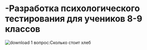 # -Разработка психологического тестирования для учеников 8-9 классов
![download](https://user-images.githubusercontent.com/129249731/228426994-a2e83496-3b4b-4171-ab1d-d2c345155958.png)
1 вопрос:Сколько  стоит хлеб

